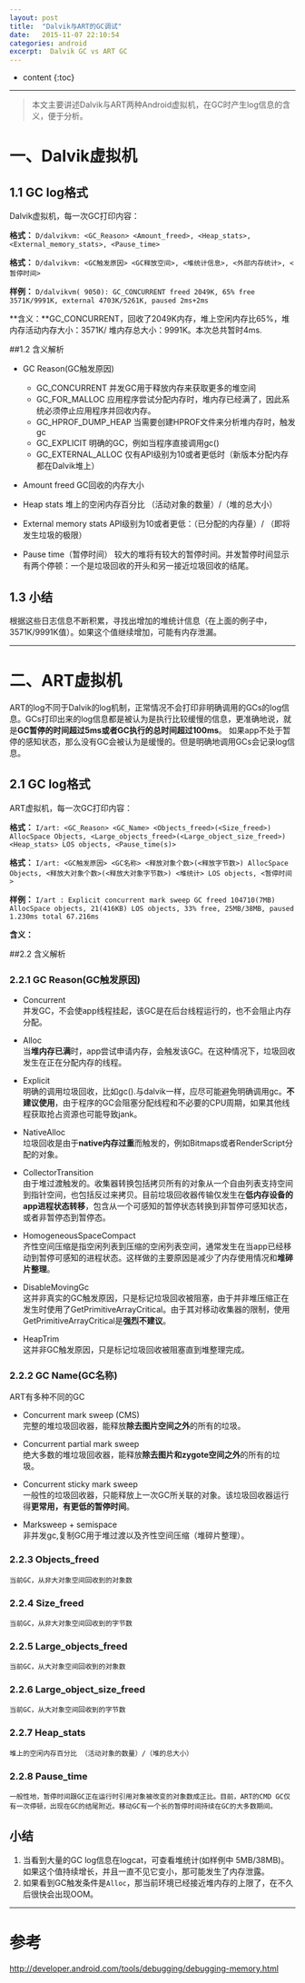 ```yaml
---
layout: post
title:  "Dalvik与ART的GC调试"
date:   2015-11-07 22:10:54
categories: android
excerpt:  Dalvik GC vs ART GC
---
```


* content
{:toc}


---
> 本文主要讲述Dalvik与ART两种Android虚拟机，在GC时产生log信息的含义，便于分析。

# 一、Dalvik虚拟机

## 1.1 GC log格式
Dalvik虚拟机，每一次GC打印内容：

**格式：**  `D/dalvikvm: <GC_Reason> <Amount_freed>, <Heap_stats>, <External_memory_stats>, <Pause_time>`

**格式：**  `D/dalvikvm: <GC触发原因> <GC释放空间>, <堆统计信息>, <外部内存统计>, <暂停时间>`

**样例：** `D/dalvikvm( 9050): GC_CONCURRENT freed 2049K, 65% free 3571K/9991K, external 4703K/5261K, paused 2ms+2ms`  

**含义：**GC_CONCURRENT，回收了2049K内存，堆上空闲内存比65%，堆内存活动内存大小：3571K/ 堆内存总大小：9991K。本次总共暂时4ms.

##1.2 含义解析

- GC Reason(GC触发原因)
	- GC_CONCURRENT
	并发GC用于释放内存来获取更多的堆空间
	- GC_FOR_MALLOC
	应用程序尝试分配内存时，堆内存已经满了，因此系统必须停止应用程序并回收内存。
	- GC_HPROF_DUMP_HEAP
	当需要创建HPROF文件来分析堆内存时，触发gc 
	- GC_EXPLICIT
	明确的GC，例如当程序直接调用gc()
	- GC_EXTERNAL_ALLOC
	仅有API级别为10或者更低时（新版本分配内存都在Dalvik堆上）  
  
  
- Amount freed
GC回收的内存大小

- Heap stats
堆上的空闲内存百分比 （活动对象的数量）/（堆的总大小）

- External memory stats
API级别为10或者更低：（已分配的内存量）/ （即将发生垃圾的极限）

- Pause time（暂停时间）
较大的堆将有较大的暂停时间。并发暂停时间显示有两个停顿：一个是垃圾回收的开头和另一接近垃圾回收的结尾。

## 1.3 小结
根据这些日志信息不断积累，寻找出增加的堆统计信息（在上面的例子中，3571K/9991K值）。如果这个值继续增加，可能有内存泄漏。

----------


# 二、ART虚拟机

ART的log不同于Dalvik的log机制，正常情况不会打印非明确调用的GCs的log信息。GCs打印出来的log信息都是被认为是执行比较缓慢的信息，更准确地说，就是**GC暂停的时间超过5ms或者GC执行的总时间超过100ms**。
如果app不处于暂停的感知状态，那么没有GC会被认为是缓慢的。但是明确地调用GCs会记录log信息。

## 2.1 GC log格式
 
ART虚拟机，每一次GC打印内容：  

**格式：** `I/art: <GC_Reason> <GC_Name> <Objects_freed>(<Size_freed>) AllocSpace Objects, <Large_objects_freed>(<Large_object_size_freed>) <Heap_stats> LOS objects, <Pause_time(s)>`

**格式：** `I/art: <GC触发原因> <GC名称> <释放对象个数>(<释放字节数>) AllocSpace Objects, <释放大对象个数>(<释放大对象字节数>) <堆统计> LOS objects, <暂停时间>`

**样例：** `I/art : Explicit concurrent mark sweep GC freed 104710(7MB) AllocSpace objects, 21(416KB) LOS objects, 33% free, 25MB/38MB, paused 1.230ms total 67.216ms`

**含义：**

##2.2 含义解析

### 2.2.1 GC Reason(GC触发原因)

- Concurrent   
     并发GC，不会使app线程挂起，该GC是在后台线程运行的，也不会阻止内存分配。  
  
- Alloc   
	当**堆内存已满**时，app尝试申请内存，会触发该GC。在这种情况下，垃圾回收发生在正在分配内存的线程。  
  
- Explicit  
	明确的调用垃圾回收，比如gc().与dalvik一样，应尽可能避免明确调用gc。**不建议使用**，由于程序的GC会阻塞分配线程和不必要的CPU周期，如果其他线程获取抢占资源也可能导致jank。 
  
- NativeAlloc  
	垃圾回收是由于**native内存过重**而触发的，例如Bitmaps或者RenderScript分配的对象。   

- CollectorTransition  
	由于堆过渡触发的。收集器转换包括拷贝所有的对象从一个自由列表支持空间到指针空间，也包括反过来拷贝。目前垃圾回收器传输仅发生在**低内存设备的app进程状态转移**，包含从一个可感知的暂停状态转换到非暂停可感知状态，或者非暂停态到暂停态。

- HomogeneousSpaceCompact  
	齐性空间压缩是指空闲列表到压缩的空闲列表空间，通常发生在当app已经移动到暂停可感知的进程状态。这样做的主要原因是减少了内存使用情况和**堆碎片整理**。

- DisableMovingGc  
	这并非真实的GC触发原因，只是标记垃圾回收被阻塞，由于并非堆压缩正在发生时使用了GetPrimitiveArrayCritical。由于其对移动收集器的限制，使用GetPrimitiveArrayCritical是**强烈不建议**。

- HeapTrim  
	这并非GC触发原因，只是标记垃圾回收被阻塞直到堆整理完成。

### 2.2.2 GC Name(GC名称)
ART有多种不同的GC

- Concurrent mark sweep (CMS)  
	完整的堆垃圾回收器，能释放**除去图片空间之外**的所有的垃圾。  

- Concurrent partial mark sweep  
	绝大多数的堆垃圾回收器，能释放**除去图片和zygote空间之外**的所有的垃圾。  

- Concurrent sticky mark sweep  
	一般性的垃圾回收器，只能释放上一次GC所关联的对象。该垃圾回收器运行得**更常用，有更低的暂停时间**。  

- Marksweep + semispace  
	非并发gc,复制GC用于堆过渡以及齐性空间压缩（堆碎片整理）。  

### 2.2.3 Objects_freed
	当前GC，从非大对象空间回收到的对象数

### 2.2.4 Size_freed
	当前GC，从非大对象空间回收到的字节数

### 2.2.5 Large_objects_freed
	当前GC，从大对象空间回收到的对象数

### 2.2.6 Large_object_size_freed
	当前GC，从大对象空间回收到的字节数

### 2.2.7 Heap_stats
	堆上的空闲内存百分比 （活动对象的数量）/（堆的总大小）

### 2.2.8 Pause_time
	一般性地，暂停时间跟GC正在运行时引用对象被改变的对象数成正比。目前，ART的CMD GC仅有一次停顿，出现在GC的结尾附近。移动GC有一个长的暂停时间持续在GC的大多数期间。

## 小结
  
1. 当看到大量的GC log信息在logcat，可查看堆统计(如样例中 5MB/38MB)。如果这个值持续增长，并且一直不见它变小，那可能发生了内存泄露。
2. 如果看到GC触发条件是`Alloc`，那当前环境已经接近堆内存的上限了，在不久后很快会出现OOM。



----------

# 参考
  
<http://developer.android.com/tools/debugging/debugging-memory.html>

 